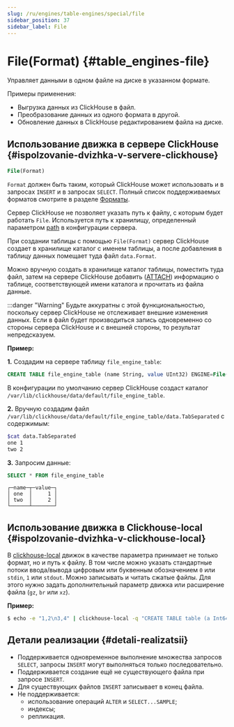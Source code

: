 ```yaml
---
slug: /ru/engines/table-engines/special/file
sidebar_position: 37
sidebar_label: File
---
```


# File(Format) {#table_engines-file}

Управляет данными в одном файле на диске в указанном формате.

Примеры применения:

-   Выгрузка данных из ClickHouse в файл.
-   Преобразование данных из одного формата в другой.
-   Обновление данных в ClickHouse редактированием файла на диске.

## Использование движка в сервере ClickHouse {#ispolzovanie-dvizhka-v-servere-clickhouse}

``` sql
File(Format)
```

`Format` должен быть таким, который ClickHouse может использовать и в запросах `INSERT` и в запросах `SELECT`. Полный список поддерживаемых форматов смотрите в разделе [Форматы](../../../interfaces/formats.md#formats).

Сервер ClickHouse не позволяет указать путь к файлу, с которым будет работать `File`. Используется путь к хранилищу, определенный параметром [path](../../../operations/server-configuration-parameters/settings.md#server_configuration_parameters-path) в конфигурации сервера.

При создании таблицы с помощью `File(Format)` сервер ClickHouse создает в хранилище каталог с именем таблицы, а после добавления в таблицу данных помещает туда файл `data.Format`.

Можно вручную создать в хранилище каталог таблицы, поместить туда файл, затем на сервере ClickHouse добавить ([ATTACH](../../../sql-reference/statements/attach.md#attach)) информацию о таблице, соответствующей имени каталога и прочитать из файла данные.

:::danger "Warning"
    Будьте аккуратны с этой функциональностью, поскольку сервер ClickHouse не отслеживает внешние изменения данных. Если в файл будет производиться запись одновременно со стороны сервера ClickHouse и с внешней стороны, то результат непредсказуем.

**Пример:**

**1.** Создадим на сервере таблицу `file_engine_table`:

``` sql
CREATE TABLE file_engine_table (name String, value UInt32) ENGINE=File(TabSeparated)
```

В конфигурации по умолчанию сервер ClickHouse создаст каталог `/var/lib/clickhouse/data/default/file_engine_table`.

**2.** Вручную создадим файл `/var/lib/clickhouse/data/default/file_engine_table/data.TabSeparated` с содержимым:

``` bash
$cat data.TabSeparated
one 1
two 2
```

**3.** Запросим данные:

``` sql
SELECT * FROM file_engine_table
```

``` text
┌─name─┬─value─┐
│ one  │     1 │
│ two  │     2 │
└──────┴───────┘
```

## Использование движка в Clickhouse-local {#ispolzovanie-dvizhka-v-clickhouse-local}

В [clickhouse-local](../../../engines/table-engines/special/file.md) движок в качестве параметра принимает не только формат, но и путь к файлу. В том числе можно указать стандартные потоки ввода/вывода цифровым или буквенным обозначением `0` или `stdin`, `1` или `stdout`. Можно записывать и читать сжатые файлы. Для этого нужно задать дополнительный параметр движка или расширение файла (`gz`, `br` или `xz`).

**Пример:**

``` bash
$ echo -e "1,2\n3,4" | clickhouse-local -q "CREATE TABLE table (a Int64, b Int64) ENGINE = File(CSV, stdin); SELECT a, b FROM table; DROP TABLE table"
```

## Детали реализации {#detali-realizatsii}

-   Поддерживается одновременное выполнение множества запросов `SELECT`, запросы `INSERT` могут выполняться только последовательно.
-   Поддерживается создание ещё не существующего файла при запросе `INSERT`.
-   Для существующих файлов `INSERT` записывает в конец файла.
-   Не поддерживается:
    -   использование операций `ALTER` и `SELECT...SAMPLE`;
    -   индексы;
    -   репликация.
